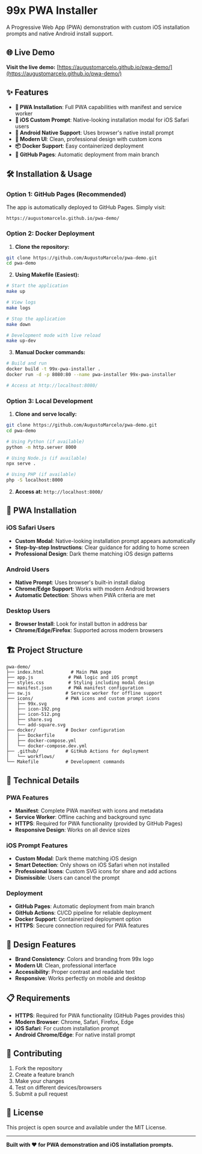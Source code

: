 # 99x PWA Installer

A Progressive Web App (PWA) demonstration with custom iOS installation prompts and native Android install support.

## 🌐 Live Demo

**Visit the live demo:** [https://augustomarcelo.github.io/pwa-demo/](https://augustomarcelo.github.io/pwa-demo/)

## ✨ Features

- **📱 PWA Installation**: Full PWA capabilities with manifest and service worker
- **🍎 iOS Custom Prompt**: Native-looking installation modal for iOS Safari users
- **🤖 Android Native Support**: Uses browser's native install prompt
- **🎨 Modern UI**: Clean, professional design with custom icons
- **📦 Docker Support**: Easy containerized deployment
- **🚀 GitHub Pages**: Automatic deployment from main branch

## 🛠️ Installation & Usage

### Option 1: GitHub Pages (Recommended)

The app is automatically deployed to GitHub Pages. Simply visit:
```
https://augustomarcelo.github.io/pwa-demo/
```

### Option 2: Docker Deployment

1. **Clone the repository:**
```bash
git clone https://github.com/AugustoMarcelo/pwa-demo.git
cd pwa-demo
```

2. **Using Makefile (Easiest):**
```bash
# Start the application
make up

# View logs
make logs

# Stop the application
make down

# Development mode with live reload
make up-dev
```

3. **Manual Docker commands:**
```bash
# Build and run
docker build -t 99x-pwa-installer .
docker run -d -p 8080:80 --name pwa-installer 99x-pwa-installer

# Access at http://localhost:8080/
```

### Option 3: Local Development

1. **Clone and serve locally:**
```bash
git clone https://github.com/AugustoMarcelo/pwa-demo.git
cd pwa-demo

# Using Python (if available)
python -m http.server 8000

# Using Node.js (if available)
npx serve .

# Using PHP (if available)
php -S localhost:8000
```

2. **Access at:** `http://localhost:8000/`

## 📱 PWA Installation

### iOS Safari Users
- **Custom Modal**: Native-looking installation prompt appears automatically
- **Step-by-step Instructions**: Clear guidance for adding to home screen
- **Professional Design**: Dark theme matching iOS design patterns

### Android Users
- **Native Prompt**: Uses browser's built-in install dialog
- **Chrome/Edge Support**: Works with modern Android browsers
- **Automatic Detection**: Shows when PWA criteria are met

### Desktop Users
- **Browser Install**: Look for install button in address bar
- **Chrome/Edge/Firefox**: Supported across modern browsers

## 🏗️ Project Structure

```
pwa-demo/
├── index.html          # Main PWA page
├── app.js             # PWA logic and iOS prompt
├── styles.css         # Styling including modal design
├── manifest.json      # PWA manifest configuration
├── sw.js             # Service worker for offline support
├── icons/            # PWA icons and custom prompt icons
│   ├── 99x.svg
│   ├── icon-192.png
│   ├── icon-512.png
│   ├── share.svg
│   └── add-square.svg
├── docker/           # Docker configuration
│   ├── Dockerfile
│   ├── docker-compose.yml
│   └── docker-compose.dev.yml
├── .github/          # GitHub Actions for deployment
│   └── workflows/
└── Makefile          # Development commands
```

## 🔧 Technical Details

### PWA Features
- **Manifest**: Complete PWA manifest with icons and metadata
- **Service Worker**: Offline caching and background sync
- **HTTPS**: Required for PWA functionality (provided by GitHub Pages)
- **Responsive Design**: Works on all device sizes

### iOS Prompt Features
- **Custom Modal**: Dark theme matching iOS design
- **Smart Detection**: Only shows on iOS Safari when not installed
- **Professional Icons**: Custom SVG icons for share and add actions
- **Dismissible**: Users can cancel the prompt

### Deployment
- **GitHub Pages**: Automatic deployment from main branch
- **GitHub Actions**: CI/CD pipeline for reliable deployment
- **Docker Support**: Containerized deployment option
- **HTTPS**: Secure connection required for PWA features

## 🎨 Design Features

- **Brand Consistency**: Colors and branding from 99x logo
- **Modern UI**: Clean, professional interface
- **Accessibility**: Proper contrast and readable text
- **Responsive**: Works perfectly on mobile and desktop

## 📋 Requirements

- **HTTPS**: Required for PWA functionality (GitHub Pages provides this)
- **Modern Browser**: Chrome, Safari, Firefox, Edge
- **iOS Safari**: For custom installation prompt
- **Android Chrome/Edge**: For native install prompt

## 🤝 Contributing

1. Fork the repository
2. Create a feature branch
3. Make your changes
4. Test on different devices/browsers
5. Submit a pull request

## 📄 License

This project is open source and available under the MIT License.

---

**Built with ❤️ for PWA demonstration and iOS installation prompts.** 